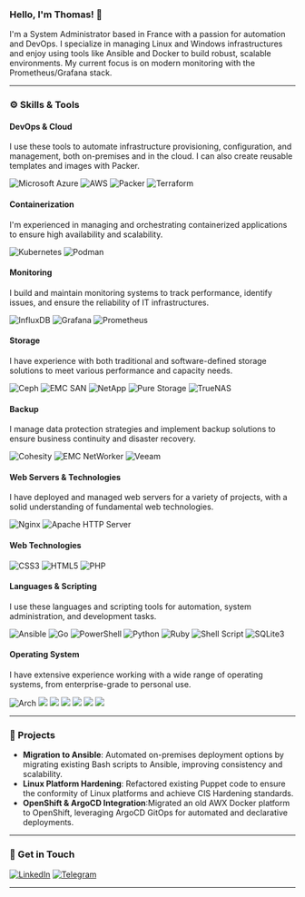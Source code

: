 ### Hello, I'm Thomas! 👋

I'm a System Administrator based in France with a passion for automation and DevOps.
I specialize in managing Linux and Windows infrastructures and enjoy using tools like Ansible and Docker to build robust, scalable environments.
My current focus is on modern monitoring with the Prometheus/Grafana stack.

---

### ⚙️ Skills & Tools

#### DevOps & Cloud
I use these tools to automate infrastructure provisioning, configuration, and management, both on-premises and in the cloud.
I can also create reusable templates and images with Packer.

<p>
  <img src="https://img.shields.io/badge/azure-%230072C6.svg?style=for-the-badge&logo=microsoftazure&logoColor=white" alt="Microsoft Azure" />
  <img src="https://img.shields.io/badge/AWS-%23FF9900.svg?style=for-the-badge&logo=amazon-aws&logoColor=white" alt="AWS" />
  <img src="https://img.shields.io/badge/Packer-000000?style=for-the-badge&logo=packer&logoColor=white" alt="Packer" />
  <img src="https://img.shields.io/badge/Terraform-7B42BC?style=for-the-badge&logo=terraform&logoColor=white" alt="Terraform" />
</p>

#### Containerization
I'm experienced in managing and orchestrating containerized applications to ensure high availability and scalability.

<p>
  <img src="https://img.shields.io/badge/Kubernetes-3069DE?style=for-the-badge&logo=kubernetes&logoColor=white" alt="Kubernetes" />
  <img src="https://img.shields.io/badge/podman-892CA0?style=for-the-badge&logo=podman&logoColor=white" alt="Podman" />
</p>

#### Monitoring
I build and maintain monitoring systems to track performance, identify issues, and ensure the reliability of IT infrastructures.

<p>
  <img src="https://img.shields.io/badge/InfluxDB-22ADF6?style=for-the-badge&logo=InfluxDB&logoColor=white" alt="InfluxDB" />
  <img src="https://img.shields.io/badge/Grafana-F2F4F9?style=for-the-badge&logo=grafana&logoColor=orange&labelColor=F2F4F9" alt="Grafana" />
  <img src="https://img.shields.io/badge/Prometheus-000000?style=for-the-badge&logo=prometheus&labelColor=000000" alt="Prometheus" />
</p>

#### Storage
I have experience with both traditional and software-defined storage solutions to meet various performance and capacity needs.

<p>
  <img src="https://img.shields.io/badge/Ceph-3B1E43?style=for-the-badge&logo=ceph&logoColor=white" alt="Ceph" />
  <img src="https://img.shields.io/badge/EMC_SAN-FF7601?style=for-the-badge&logo=dell&logoColor=white" alt="EMC SAN" />
  <img src="https://img.shields.io/badge/NetApp-262337?style=for-the-badge&logo=netapp&logoColor=white" alt="NetApp" />
  <img src="https://img.shields.io/badge/Pure_Storage-0099D8?style=for-the-badge&logo=pure-storage&logoColor=white" alt="Pure Storage" />
  <img src="https://img.shields.io/badge/TrueNAS-101010?style=for-the-badge&logo=freenas&logoColor=white" alt="TrueNAS" />
</p>

#### Backup
I manage data protection strategies and implement backup solutions to ensure business continuity and disaster recovery.

<p>
  <img src="https://img.shields.io/badge/Cohesity-0092D3?style=for-the-badge&logo=cohesity&logoColor=white" alt="Cohesity" />
  <img src="https://img.shields.io/badge/EMC_NetWorker-00A4E5?style=for-the-badge&logo=dell&logoColor=white" alt="EMC NetWorker" />
  <img src="https://img.shields.io/badge/Veeam-00BA31?style=for-the-badge&logo=veeam&logoColor=white" alt="Veeam" />
</p>

#### Web Servers & Technologies
I have deployed and managed web servers for a variety of projects, with a solid understanding of fundamental web technologies.

<p>
  <img src="https://img.shields.io/badge/Nginx-009639?style=for-the-badge&logo=nginx&logoColor=white" alt="Nginx" />
  <img src="https://img.shields.io/badge/Apache-D42029?style=for-the-badge&logo=apache&logoColor=white" alt="Apache HTTP Server" />
</p>

#### Web Technologies
<p>
  <img src="https://img.shields.io/badge/CSS3-1572B6?style=for-the-badge&logo=css3&logoColor=white" alt="CSS3" />
  <img src="https://img.shields.io/badge/HTML5-E34F26?style=for-the-badge&logo=html5&logoColor=white" alt="HTML5" />
  <img src="https://img.shields.io/badge/PHP-777BB4?style=for-the-badge&logo=php&logoColor=white" alt="PHP" />
</p>

#### Languages & Scripting
I use these languages and scripting tools for automation, system administration, and development tasks.

<p>
  <img src="https://img.shields.io/badge/Ansible-000000?style=for-the-badge&logo=ansible&logoColor=white" alt="Ansible" />
  <img src="https://img.shields.io/badge/Go-00ADD8?style=for-the-badge&logo=go&logoColor=white" alt="Go" />
  <img src="https://img.shields.io/badge/PowerShell-5391FE?style=for-the-badge&logo=PowerShell&logoColor=white" alt="PowerShell" />
  <img src="https://img.shields.io/badge/python-3670A0?style=for-the-badge&logo=python&logoColor=ffdd54" alt="Python" />
  <img src="https://img.shields.io/badge/ruby-%23CC342D.svg?style=for-the-badge&logo=ruby&logoColor=white" alt="Ruby" />
  <img src="https://img.shields.io/badge/Shell_Script-121011?style=for-the-badge&logo=gnu-bash&logoColor=white" alt="Shell Script" />
  <img src="https://img.shields.io/badge/Sqlite-003B57?style=for-the-badge&logo=sqlite&logoColor=white" alt="SQLite3" />

</p>

#### Operating System
I have extensive experience working with a wide range of operating systems, from enterprise-grade to personal use.

<p>
  <img src="https://img.shields.io/badge/Arch_Linux-1793D1?style=for-the-badge&logo=arch-linux&logoColor=white" alt="Arch" />
  <img src="https://img.shields.io/badge/Debian-D70A53?style=for-the-badge&logo=debian&logoColor=white" />
  <img src="https://img.shields.io/badge/Linux-FCC624?style=for-the-badge&logo=linux&logoColor=black "/>
  <img src="https://img.shields.io/badge/mac%20os-000000?style=for-the-badge&logo=macos&logoColor=F0F0F0)" />
  <img src="https://img.shields.io/badge/Red%20Hat-EE0000?style=for-the-badge&logo=redhat&logoColor=white" />
  <img src="https://img.shields.io/badge/Ubuntu-E95420?style=for-the-badge&logo=ubuntu&logoColor=white" />
  <img src="https://img.shields.io/badge/Windows-0078D6?style=for-the-badge&logo=windows&logoColor=white" />
</p>

---

### 🚀 Projects

* **Migration to Ansible**: Automated on-premises deployment options by migrating existing Bash scripts to Ansible, improving consistency and scalability.
* **Linux Platform Hardening**: Refactored existing Puppet code to ensure the conformity of Linux platforms and achieve CIS Hardening standards.
* **OpenShift & ArgoCD Integration**:Migrated an old AWX Docker platform to OpenShift, leveraging ArgoCD GitOps for automated and declarative deployments.

---

### 💬 Get in Touch

<p>
  <a href="https://www.linkedin.com/in/thomas-magne-a5a546106/" target="_blank"><img src="https://img.shields.io/badge/linkedin-%230077B5.svg?style=for-the-badge&logo=linkedin&logoColor=white" alt="LinkedIn" /></a>
  <a href="https://t.me/TomSmall" target="_blank"><img src="https://img.shields.io/badge/Telegram-2CA5E0?style=for-the-badge&logo=telegram&logoColor=white" alt="Telegram" /></a>
</p>

---
